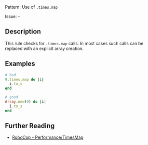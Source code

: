 Pattern: Use of `.times.map`

Issue: -

## Description

This rule checks for `.times.map` calls. In most cases such calls can be replaced with an explicit array creation.

## Examples

```ruby
# bad
9.times.map do |i|
  i.to_s
end

# good
Array.new(9) do |i|
  i.to_s
end
```

## Further Reading

* [RuboCop - Performance/TimesMap](https://rubocop.readthedocs.io/en/latest/cops_performance/#performancetimesmap)
